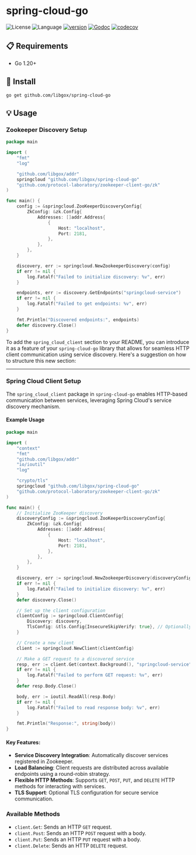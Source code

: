 # spring-cloud-go

![License](https://img.shields.io/badge/license-Apache2.0-green) ![Language](https://img.shields.io/badge/Language-Go-blue.svg) [![version](https://img.shields.io/github/v/tag/libgox/spring-cloud-go?label=release&color=blue)](https://github.com/libgox/spring-cloud-go/releases) [![Godoc](http://img.shields.io/badge/docs-go.dev-blue.svg?style=flat-square)](https://pkg.go.dev/github.com/libgox/spring-cloud-go) [![codecov](https://codecov.io/gh/libgox/spring-cloud-go/branch/main/graph/badge.svg)](https://codecov.io/gh/libgox/spring-cloud-go)

## 📋 Requirements

- Go 1.20+

## 🚀 Install

```
go get github.com/libgox/spring-cloud-go
```

## 💡 Usage

### Zookeeper Discovery Setup

```go
package main

import (
	"fmt"
	"log"

	"github.com/libgox/addr"
	springcloud "github.com/libgox/spring-cloud-go"
	"github.com/protocol-laboratory/zookeeper-client-go/zk"
)

func main() {
	config := &springcloud.ZooKeeperDiscoveryConfig{
		ZkConfig: &zk.Config{
			Addresses: []addr.Address{
				{
					Host: "localhost",
					Port: 2181,
				},
			},
		},
	}

	discovery, err := springcloud.NewZookeeperDiscovery(config)
	if err != nil {
		log.Fatalf("Failed to initialize discovery: %v", err)
	}

	endpoints, err := discovery.GetEndpoints("springcloud-service")
	if err != nil {
		log.Fatalf("Failed to get endpoints: %v", err)
	}

	fmt.Println("Discovered endpoints:", endpoints)
	defer discovery.Close()
}
```

To add the `spring_cloud_client` section to your README, you can introduce it as a feature of your `spring-cloud-go` library that allows for seamless HTTP client communication using service discovery. Here's a suggestion on how to structure this new section:

---

### Spring Cloud Client Setup

The `spring_cloud_client` package in `spring-cloud-go` enables HTTP-based communication between services, leveraging Spring Cloud's service discovery mechanism.

#### Example Usage

```go
package main

import (
	"context"
	"fmt"
	"github.com/libgox/addr"
	"io/ioutil"
	"log"

	"crypto/tls"
	springcloud "github.com/libgox/spring-cloud-go"
	"github.com/protocol-laboratory/zookeeper-client-go/zk"
)

func main() {
	// Initialize ZooKeeper discovery
	discoveryConfig := &springcloud.ZooKeeperDiscoveryConfig{
		ZkConfig: &zk.Config{
			Addresses: []addr.Address{
				{
					Host: "localhost",
					Port: 2181,
				},
			},
		},
	}

	discovery, err := springcloud.NewZookeeperDiscovery(discoveryConfig)
	if err != nil {
		log.Fatalf("Failed to initialize discovery: %v", err)
	}
	defer discovery.Close()

	// Set up the client configuration
	clientConfig := springcloud.ClientConfig{
		Discovery: discovery,
		TlsConfig: &tls.Config{InsecureSkipVerify: true}, // Optionally configure TLS
	}

	// Create a new client
	client := springcloud.NewClient(clientConfig)

	// Make a GET request to a discovered service
	resp, err := client.Get(context.Background(), "springcloud-service", "/path/to/resource", nil)
	if err != nil {
		log.Fatalf("Failed to perform GET request: %v", err)
	}
	defer resp.Body.Close()

	body, err := ioutil.ReadAll(resp.Body)
	if err != nil {
		log.Fatalf("Failed to read response body: %v", err)
	}

	fmt.Println("Response:", string(body))
}
```

#### Key Features:
- **Service Discovery Integration**: Automatically discover services registered in Zookeeper.
- **Load Balancing**: Client requests are distributed across available endpoints using a round-robin strategy.
- **Flexible HTTP Methods**: Supports `GET`, `POST`, `PUT`, and `DELETE` HTTP methods for interacting with services.
- **TLS Support**: Optional TLS configuration for secure service communication.

### Available Methods
- `client.Get`: Sends an HTTP `GET` request.
- `client.Post`: Sends an HTTP `POST` request with a body.
- `client.Put`: Sends an HTTP `PUT` request with a body.
- `client.Delete`: Sends an HTTP `DELETE` request.
